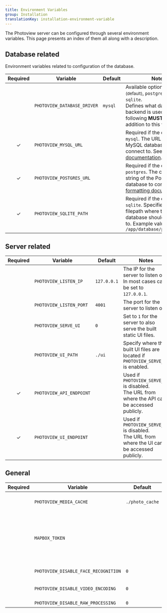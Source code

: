 ```yaml
---
title: Environment Variables
group: Installation
translationKey: installation-environment-variable
---
```


The Photoview server can be configured through several environment variables.
This page presents an index of them all along with a description.

## Database related

Environment variables related to configuration of the database.

| Required           | Variable                    | Default | Notes                                                                                                                                                                                                            |
| ------------------ | --------------------------- | ------- | ---------------------------------------------------------------------------------------------------------------------------------------------------------------------------------------------------------------- |
|                    | `PHOTOVIEW_DATABASE_DRIVER` | `mysql` | Available options `mysql` <small>(default)</small>, `postgres` and `sqlite`. <br/> Defines what database backend is used. One of the following **MUST** be set in addition to this variable.                     |
| <center>✓</center> | `PHOTOVIEW_MYSQL_URL`       |         | Required if the driver is `mysql`. The URL of the MySQL database to connect to. See [formatting documentation](https://github.com/go-sql-driver/mysql#dsn-data-source-name).                                     |
| <center>✓</center> | `PHOTOVIEW_POSTGRES_URL`    |         | Required if the driver is `postgres`. The connection string of the PostgreSQL database to connect to. See [formatting documentation](https://www.postgresql.org/docs/current/libpq-connect.html#LIBPQ-CONNSTRING). |
| <center>✓</center> | `PHOTOVIEW_SQLITE_PATH`     |         | Required if the driver is `sqlite`. Specifies the filepath where the SQLite database should be saved to. Example value: `/app/database/photoview.db`      |

## Server related

| Required           | Variable                 | Default     | Notes                                                                                              |
| ------------------ | ------------------------ | ----------- | -------------------------------------------------------------------------------------------------- |
|                    | `PHOTOVIEW_LISTEN_IP`    | `127.0.0.1` | The IP for the server to listen on. In most cases can be set to `127.0.0.1`.                       |
|                    | `PHOTOVIEW_LISTEN_PORT`  | `4001`      | The port for the server to listen on.                                                               |
|                    | `PHOTOVIEW_SERVE_UI`     | `0`         | Set to `1` for the server to also serve the built static UI files.                                 |
|                    | `PHOTOVIEW_UI_PATH`      | `./ui`      | Specify where the built UI files are located if `PHOTOVIEW_SERVE_UI` is enabled.                   |
| <center>✓</center> | `PHOTOVIEW_API_ENDPOINT` |             | Used if `PHOTOVIEW_SERVE_UI` is disabled.<br/>The URL from where the API can be accessed publicly. |
| <center>✓</center> | `PHOTOVIEW_UI_ENDPOINT`  |             | Used if `PHOTOVIEW_SERVE_UI` is disabled.<br/>The URL from where the UI can be accessed publicly.  |

## General

| Required | Variable                | Default         | Notes                                                                                                                                                                                                                                                   |
| -------- | ----------------------- | --------------- | ------------------------------------------------------------------------------------------------------------------------------------------------------------------------------------------------------------------------------------------------------- |
|          | `PHOTOVIEW_MEDIA_CACHE` | `./photo_cache` | Filepath where to store the generated media at, such as thumbnails and optimized videos.                                                                                                                                                                    |
|          | `MAPBOX_TOKEN`          |                 | To enable map related features, you need to create a mapbox token. A token can be generated for free at https://account.mapbox.com/access-tokens/. It's a good idea to limit the scope of the token to your own domain, to prevent others from using it. |
|          | `PHOTOVIEW_DISABLE_FACE_RECOGNITION` | `0` | Completely disable face recognition and hide the icon from the side menu. |
|          | `PHOTOVIEW_DISABLE_VIDEO_ENCODING`   | `0` | Disable `ffmpeg` encoding, but still show web-compatible videos that don't need encoding. |
|          | `PHOTOVIEW_DISABLE_RAW_PROCESSING`   | `0` | Disable processing of RAW photos. |
